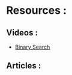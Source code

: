 # Resources :

## Videos :

* [Binary Search](https://www.youtube.com/watch?v=GU7DpgHINWQ)

## Articles :
